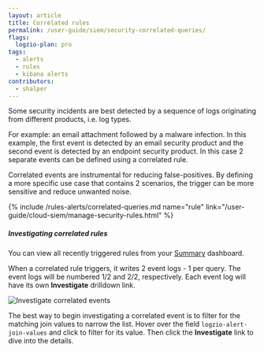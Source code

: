 ```yaml
---
layout: article
title: Correlated rules
permalink: /user-guide/siem/security-correlated-queries/
flags:
  logzio-plan: pro
tags:
  - alerts
  - rules
  - kibana alerts
contributors:
  - shalper
---
```


Some security incidents are best detected by a sequence of logs originating from different products, i.e. log types.

For example: an email attachment followed by a malware infection.
In this example, the first event is detected by an email security product and the second event is detected by an endpoint security product. In this case 2 separate events can be defined using a correlated rule.

Correlated events are instrumental for reducing false-positives. By defining a more specific use case that contains 2 scenarios, the trigger can be more sensitive and reduce unwanted noise.

{% include /rules-alerts/correlated-queries.md name="rule" link="/user-guide/cloud-siem/manage-security-rules.html" %}

##### Investigating correlated rules

You can view all recently triggered rules from your [Summary](https://app.logz.io/#/dashboard/security/summary) dashboard.

When a correlated rule triggers, it writes 2 event logs - 1 per query. The event logs will be numbered 1/2 and 2/2, respectively. Each event log will have its own **Investigate** drilldown link.

![Investigate correlated events](https://dytvr9ot2sszz.cloudfront.net/logz-docs/correlated-alerts/2-event-logs.png)

The best way to begin investigating a correlated event is to filter for the matching join values to narrow the list. Hover over the field `logzio-alert-join-values` and click **<i class="fas fa-search-plus"></i>** to filter for its value. Then click the **Investigate** link to dive into the details.

</div>